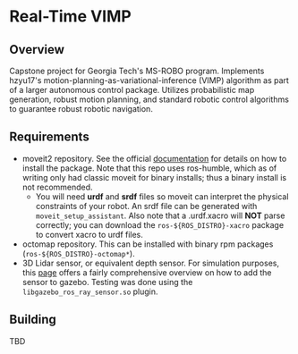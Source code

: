 # Real-Time VIMP
## Overview
Capstone project for Georgia Tech's MS-ROBO program. Implements hzyu17's motion-planning-as-variational-inference (VIMP) algorithm as part of a larger autonomous control package. Utilizes probabilistic map generation, robust motion planning, and standard robotic control algorithms to guarantee robust robotic navigation.
## Requirements
 - moveit2 repository. See the official [documentation](https://moveit.picknik.ai/main/doc/tutorials/getting_started/getting_started.html) for details on how to install the package. Note that this repo uses ros-humble, which as of writing only had classic moveit for binary installs; thus a binary install is not recommended.
   * You will need **urdf** and **srdf** files so moveit can interpret the physical constraints of your robot. An srdf file can be generated with `moveit_setup_assistant`. Also note that a .urdf.xacro will **NOT** parse correctly; you can download the `ros-${ROS_DISTRO}-xacro` package to convert xacro to urdf files.
 - octomap repository. This can be installed with binary rpm packages (`ros-${ROS_DISTRO}-octomap*`).
 - 3D Lidar sensor, or equivalent depth sensor. For simulation purposes, this [page](https://www.cplusgears.com/lesson-5-adding-a-lidar.html) offers a fairly comprehensive overview on how to add the sensor to gazebo. Testing was done using the `libgazebo_ros_ray_sensor.so` plugin.
## Building
TBD
